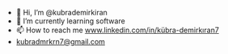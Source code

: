 - 👋 Hi, I’m @kubrademirkiran
- 🌱 I’m currently learning software
- 📫 How to reach me  www.linkedin.com/in/kübra-demirkıran7  
- kubradmrkrn7@gmail.com 

<!---
kubrademirkiran/kubrademirkiran is a ✨ special ✨ repository because its `README.md` (this file) appears on your GitHub profile.
You can click the Preview link to take a look at your changes.
--->
